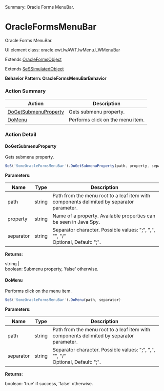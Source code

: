 Summary: Oracle Forms MenuBar.

# OracleFormsMenuBar

Oracle Forms MenuBar.
 
UI element class: oracle.ewt.lwAWT.lwMenu.LWMenuBar

Extends [OracleFormsObject](OracleFormsObject.md)

Extends [SeSSimulatedObject](SeSSimulatedObject.md)





**Behavior Pattern: OracleFormsMenuBarBehavior**


<!-- ============================== property summary ========================== -->

<!-- ============================== action summary ========================== -->



### Action Summary
|  **Action** | **Description** | 
| ----------- | --------------- |
|  [DoGetSubmenuProperty](#dogetsubmenuproperty) | Gets submenu property. |
|  [DoMenu](#domenu) | Performs click on the menu item. |



<!-- ============================== property detail ========================== -->


<!-- ============================== action detail ========================== -->

### Action Detail

<a name="DoGetSubmenuProperty"></a>    
#### DoGetSubmenuProperty

Gets submenu property.

```javascript
SeS('SomeOracleFormsMenuBar').DoGetSubmenuProperty(path, property, separator)
```


**Parameters:**

|  **Name** | **Type** | **Description** |
| ---------- | -------- | --------------- |
| path | string |  Path from the menu root to a leaf item with components delimited by separator parameter. |
| property | string |  Name of a property. Available properties can be seen in Java Spy. |
| separator | string |  Separator character. Possible values: ";", ",", "\", "/"<br>Optional, Default: ";". |




**Returns:**

string | <br>boolean: Submenu property, 'false' otherwise.



<a name="see.also.oracleformsmenubar.dogetsubmenuproperty"></a>

<a name="DoMenu"></a>    
#### DoMenu

Performs click on the menu item.

```javascript
SeS('SomeOracleFormsMenuBar').DoMenu(path, separator)
```


**Parameters:**

|  **Name** | **Type** | **Description** |
| ---------- | -------- | --------------- |
| path | string |  Path from the menu root to a leaf item with components delimited by separator parameter. |
| separator | string |  Separator character. Possible values: ";", ",", "\", "/"<br>Optional, Default: ";". |




**Returns:**

boolean: 'true' if success, 'false' otherwise.



<a name="see.also.oracleformsmenubar.domenu"></a>

  

